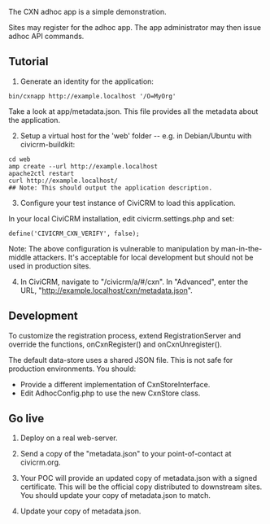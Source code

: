 The CXN adhoc app is a simple demonstration.

Sites may register for the adhoc app. The app administrator may then issue
adhoc API commands.

## Tutorial

1. Generate an identity for the application:

```
bin/cxnapp http://example.localhost '/O=MyOrg'
```

Take a look at app/metadata.json. This file provides all the metadata about
the application.

2. Setup a virtual host for the 'web' folder -- e.g. in Debian/Ubuntu with
civicrm-buildkit:

```
cd web
amp create --url http://example.localhost
apache2ctl restart
curl http://example.localhost/
## Note: This should output the application description.
```

3. Configure your test instance of CiviCRM to load this application.

In your local CiviCRM installation, edit civicrm.settings.php
and set:

```
define('CIVICRM_CXN_VERIFY', false);
```

Note: The above configuration is vulnerable to manipulation by
man-in-the-middle attackers.  It's acceptable for local development but
should not be used in production sites.

4. In CiviCRM, navigate to "/civicrm/a/#/cxn". In "Advanced", enter
the URL, "http://example.localhost/cxn/metadata.json".

## Development

To customize the registration process, extend RegistrationServer and
override the functions, onCxnRegister() and onCxnUnregister().

The default data-store uses a shared JSON file. This is not safe for
production environments.  You should:

 * Provide a different implementation of CxnStoreInterface.
 * Edit AdhocConfig.php to use the new CxnStore class.

## Go live

1. Deploy on a real web-server.

2. Send a copy of the "metadata.json" to your point-of-contact at
civicrm.org.

3. Your POC will provide an updated copy of metadata.json with
a signed certificate. This will be the official copy distributed
to downstream sites. You should update your copy of metadata.json
to match.

4. Update your copy of metadata.json.

